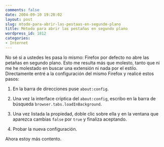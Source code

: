```yaml
---
comments: false
date: 2004-09-10 19:28:02
layout: post
slug: mtodo-para-abrir-las-pestaas-en-segundo-plano
title: Método para abrir las pestañas en segundo plano
wordpress_id: 1812
categories:
- Internet
---
```


No sé si a ustedes les pasa lo mismo: Firefox por defecto no abre las petañas en segundo plano. Esto me resulta más que molesto, tanto que ni me he molestado en buscar una extensión ni nada por el estilo. Directamente entré a la configuración del mismo Firefox y realicé estos pasos:







  1. En la barra de direcciones puse `about:config`.


  2. Una vez la interface críptica del `about:config`, escribo en la barra de búsqueda `browser.tabs.loadInBackground`.


  3. Una vez listada la propiedad, doble clic sobre ella y en la ventana que aparezca cambias `false` por `true` y finaliza aceptando.


  4. Probar la nueva configuración.





Ahora estoy más contento.




 
